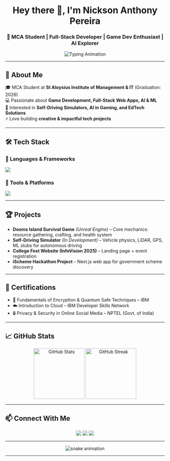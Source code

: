 <!-- Profile Header with Animation -->
<h1 align="center">Hey there 👋, I'm Nickson Anthony Pereira</h1>
<h3 align="center">🚀 MCA Student | Full-Stack Developer | Game Dev Enthusiast | AI Explorer</h3>

<p align="center">
  <img src="https://readme-typing-svg.herokuapp.com?color=36BCF7&center=true&vCenter=true&lines=Full+Stack+Developer;Game+Developer+%7C+Unreal+Engine;AI+%26+ML+Enthusiast;Open+Source+Contributor;Lifelong+Learner+%F0%9F%92%AA" alt="Typing Animation" />
</p>

---

## 🌟 About Me  
🎓 MCA Student at **St Aloysius Institute of Management & IT** (Graduation: 2026)  
💻 Passionate about **Game Development, Full-Stack Web Apps, AI & ML**  
🎯 Interested in **Self-Driving Simulators, AI in Gaming, and EdTech Solutions**  
⚡ Love building **creative & impactful tech projects**  

---

## 🛠 Tech Stack

### 🚀 Languages & Frameworks
<p>
  <img src="https://skillicons.dev/icons?i=java,python,cpp,php,js,nodejs,nextjs,html,css,bootstrap,angular,mysql" />
</p>

### 🎨 Tools & Platforms
<p>
  <img src="https://skillicons.dev/icons?i=unreal,blender,photoshop,git,github,vscode" />
</p>

---

## 🏆 Projects  

- **Dooms Island Survival Game** *(Unreal Engine)* – Core mechanics: resource gathering, crafting, and health system  
- **Self-Driving Simulator** *(In Development)* – Vehicle physics, LiDAR, GPS, ML stubs for autonomous driving  
- **College Fest Website (InfoVision 2025)** – Landing page + event registration  
- **iScheme Hackathon Project** – Next.js web app for government scheme discovery  

---

## 📜 Certifications

- 🔐 Fundamentals of Encryption & Quantum Safe Techniques – IBM  
- ☁️ Introduction to Cloud – IBM Developer Skills Network  
- 🔒 Privacy & Security in Online Social Media – NPTEL (Govt. of India)  

---

## 📈 GitHub Stats  

<p align="center">
  <img src="https://github-readme-stats.vercel.app/api?username=NICK3ON&show_icons=true&theme=tokyonight" alt="GitHub Stats" height="160"/>
  <img src="https://github-readme-streak-stats.herokuapp.com/?user=NICK3ON&theme=tokyonight" alt="GitHub Streak" height="160"/>
</p>

---

## 📫 Connect With Me  
<p align="center">
  <a href="mailto:pereiranickson03@gmail.com"><img src="https://img.shields.io/badge/Email-D14836?style=for-the-badge&logo=gmail&logoColor=white"/></a>
  <a href="https://www.linkedin.com/in/NICK3ON"><img src="https://img.shields.io/badge/LinkedIn-0077B5?style=for-the-badge&logo=linkedin&logoColor=white"/></a>
  <a href="https://github.com/NICK3ON"><img src="https://img.shields.io/badge/GitHub-100000?style=for-the-badge&logo=github&logoColor=white"/></a>
</p>

---

<p align="center">
  <img src="https://raw.githubusercontent.com/NICK3ON/NICK3ON/output/github-contribution-grid-snake.svg" alt="snake animation" />
</p>

---


